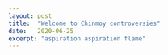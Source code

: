 ```yaml
---
layout: post
title:  "Welcome to Chinmoy controversies"
date:   2020-06-25
excerpt: "aspiration aspiration flame"
---
```

